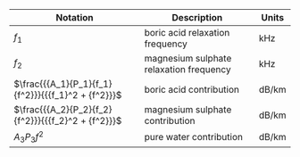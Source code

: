 Notation | Description | Units
--- | --- | ---
$f_{1}$ | boric acid relaxation frequency | $\text{kHz}$
$f_{2}$ | magnesium sulphate relaxation frequency | $\text{kHz}$
$\frac{{{A_1}{P_1}{f_1}{f^2}}}{{{f_1}^2 + {f^2}}}$ | boric acid contribution  | $\text{dB/km}$
$\frac{{{A_2}{P_2}{f_2}{f^2}}}{{{f_2}^2 + {f^2}}}$ | magnesium sulphate contribution | $\text{dB/km}$
${A_3}{P_3}{f^2}$ | pure water contribution | $\text{dB/km}$
